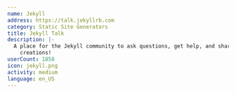 ```yaml
---
name: Jekyll
address: https://talk.jekyllrb.com
category: Static Site Generators
title: Jekyll Talk
description: |-
  A place for the Jekyll community to ask questions, get help, and share their wonderful
    creations!
userCount: 1858
icon: jekyll.png
activity: medium
language: en_US
---
```

